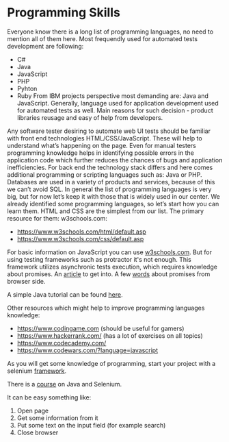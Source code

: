 # Programming Skills

Everyone know there is a long list of programming languages, no need to mention all of them here. Most frequendly used for automated tests development are following:
 * C#
 * Java
 * JavaScript
 * PHP
 * Pyhton
 * Ruby
From IBM projects perspective most demanding are: Java and JavaScript.
Generally, language used for application development used for automated tests as well. Main reasons for such decision - product libraries reusage and easy of help from developers.

Any software tester desiring to automate web UI tests should be familiar with front end technologies HTML/CSS/JavaScript. These will help to understand what’s happening on the page. Even for manual testers programming knowledge helps in identifying possible errors in the application code which further reduces the chances of bugs and application inefficiencies. For back end the technology stack differs and here comes additional programming or scripting languages such as: Java or PHP. Databases are used in a variety of products and services, because of this we can’t avoid SQL. In general the list of programming languages is very big, but for now let’s keep it with those that is widely used in our center. 
 We already identified some programming languages, so let’s start how you can learn them.
HTML and CSS are the simplest from our list. The primary resource for them: w3schools.com:
* https://www.w3schools.com/html/default.asp
* https://www.w3schools.com/css/default.asp

For basic information on JavaScript you can use [w3schools.com](https://www.w3schools.com/js/default.asp).
But for using testing frameworks such as protractor it's not enough. This framework utilizes asynchronic tests execution, which requires knowledge about promises. An [article](https://developers.google.com/web/fundamentals/primers/promises) to get into.
A few [words](https://developer.mozilla.org/en-US/docs/Web/JavaScript/Reference/Global_Objects/Promise) about promises from browser side.

A simple Java tutorial can be found [here](http://www.learnjavaonline.org/).

Other resources which might help to improve programming languages knowledge:
* https://www.codingame.com (should be useful for gamers)
* https://www.hackerrank.com/ (has a lot of exercises on all topics)
* https://www.codecademy.com/ 
* https://www.codewars.com/?language=javascript

As you will get some knowledge of programming, start your project with a selenium [framework](http://www.seleniumhq.org/). 

There is a [course](https://yourlearning.w3bmix.ibm.com/#activity/ELC-SSSD_SLWT_A03_IT_ENUS) on Java and Selenium.

It can be easy something like:

1.	Open page
2.	Get some information from it
3.	Put some text on the input field (for example search)
4.	Close browser
